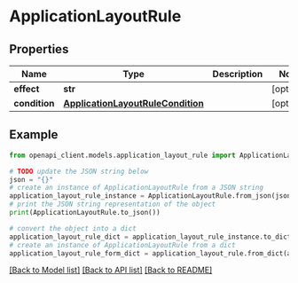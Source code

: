# ApplicationLayoutRule


## Properties

Name | Type | Description | Notes
------------ | ------------- | ------------- | -------------
**effect** | **str** |  | [optional] 
**condition** | [**ApplicationLayoutRuleCondition**](ApplicationLayoutRuleCondition.md) |  | [optional] 

## Example

```python
from openapi_client.models.application_layout_rule import ApplicationLayoutRule

# TODO update the JSON string below
json = "{}"
# create an instance of ApplicationLayoutRule from a JSON string
application_layout_rule_instance = ApplicationLayoutRule.from_json(json)
# print the JSON string representation of the object
print(ApplicationLayoutRule.to_json())

# convert the object into a dict
application_layout_rule_dict = application_layout_rule_instance.to_dict()
# create an instance of ApplicationLayoutRule from a dict
application_layout_rule_form_dict = application_layout_rule.from_dict(application_layout_rule_dict)
```
[[Back to Model list]](../README.md#documentation-for-models) [[Back to API list]](../README.md#documentation-for-api-endpoints) [[Back to README]](../README.md)


